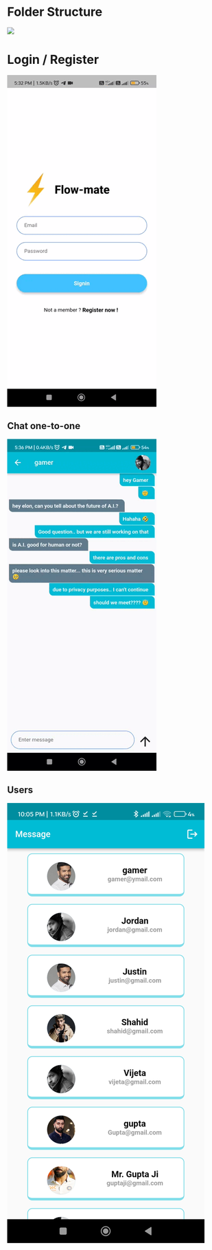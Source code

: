 <h1> Folder Structure</h1>
<img src="https://github.com/beingshahidali/flowmate/assets/57036280/369ee8e2-119c-4afc-a5fd-320f48660a4e" width="600px">
<h1> Login / Register</h1>
<img src="https://github.com/beingshahidali/flowmate/blob/main/images/main.gif" >
<h2> Chat one-to-one</h2>
<img src="https://github.com/beingshahidali/flowmate/blob/main/images/main2.gif" >
<h2> Users</h2>
<img src="https://github.com/beingshahidali/flowmate/blob/main/images/main3.jpg" >



